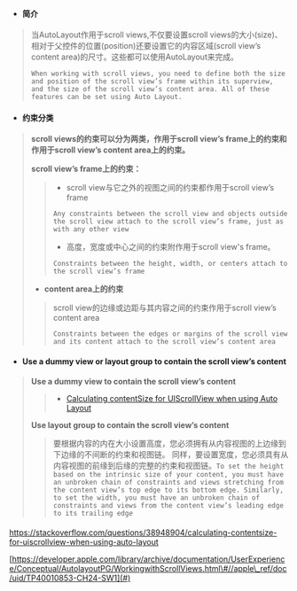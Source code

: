 * #### 简介

> 当AutoLayout作用于scroll views,不仅要设置scroll views的大小\(size\)、相对于父控件的位置\(position\)还要设置它的内容区域\(scroll view’s content area\)的尺寸。这些都可以使用AutoLayout来完成。
>
> ```
> When working with scroll views, you need to define both the size and position of the scroll view’s frame within its superview, and the size of the scroll view’s content area. All of these features can be set using Auto Layout.
> ```

* #### 约束分类

> **scroll views的约束可以分为两类，作用于scroll view’s frame上的约束和作用于scroll view’s content area上的约束。**
>
> **scroll view’s frame上的约束：**
>
> > * scroll view与它之外的视图之间的约束都作用于scroll view’s frame
> >
> > ```
> > Any constraints between the scroll view and objects outside the scroll view attach to the scroll view’s frame, just as with any other view
> > ```
> >
> > * 高度，宽度或中心之间的约束附作用于scroll view's frame。
> >
> > ```
> > Constraints between the height, width, or centers attach to the scroll view’s frame
> > ```
>
> * **content area上的约束**
>
> > scroll view的边缘或边距与其内容之间的约束作用于scroll view’s content area
> >
> > ```
> > Constraints between the edges or margins of the scroll view and its content attach to the scroll view’s content area
> > ```

* #### Use a dummy view or layout group to contain the scroll view’s content

> **Use a dummy view to contain the scroll view’s content**
>
> > * [Calculating contentSize for UIScrollView when using Auto Layout](https://stackoverflow.com/questions/38948904/calculating-contentsize-for-uiscrollview-when-using-auto-layout)
>
> **Use  layout group to contain the scroll view’s content**
>
> > 要根据内容的内在大小设置高度，您必须拥有从内容视图的上边缘到下边缘的不间断的约束和视图链。 同样，要设置宽度，您必须具有从内容视图的前缘到后缘的完整的约束和视图链。`To set the height based on the intrinsic size of your content, you must have an unbroken chain of constraints and views stretching from the content view’s top edge to its bottom edge. Similarly, to set the width, you must have an unbroken chain of constraints and views from the content view’s leading edge to its trailing edg`_`e`_

#### 

https://stackoverflow.com/questions/38948904/calculating-contentsize-for-uiscrollview-when-using-auto-layout

[https://developer.apple.com/library/archive/documentation/UserExperience/Conceptual/AutolayoutPG/WorkingwithScrollViews.html\#//apple\_ref/doc/uid/TP40010853-CH24-SW1](#)

